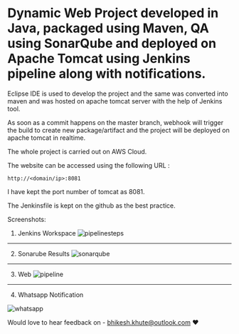 
# Dynamic Web Project developed in Java, packaged using Maven, QA using SonarQube and deployed on Apache Tomcat using Jenkins pipeline along with notifications.
Eclipse IDE is used to develop the project and the same was converted into maven and was hosted on apache tomcat server with the help of Jenkins tool.

As soon as a commit happens on the master branch, webhook will trigger the build to create new package/artifact and the project will be deployed on apache tomcat in realtime.

The whole project is carried out on AWS Cloud.

The website can be accessed using the following URL :

```
http://<domain/ip>:8081
```
I have kept the port number of tomcat as 8081.

The Jenkinsfile is kept on the github as the best practice. 

Screenshots:

1. Jenkins Workspace
![pipelinesteps](https://github.com/bhikeshkhute/java-maven-pipeline/assets/35907619/415fb0e3-8749-449d-8c46-59deeecf49f5.png)

---
2. Sonarube Results
![sonarqube](https://github.com/bhikeshkhute/java-maven-pipeline/assets/35907619/12a26bc9-ec93-435b-aa72-97206437ed1c.png)

---
3. Web 
![pipeline](https://user-images.githubusercontent.com/35907619/231505304-4c564fa8-d114-46dd-b260-116be4283f4a.jpg)

---
4. Whatsapp Notification
   
![whatsapp](https://github.com/bhikeshkhute/java-maven-pipeline/assets/35907619/d3546a0d-b1fa-4f4e-a4c5-f6c8c4cc6536.jpg)

Would love to hear feedback on - bhikesh.khute@outlook.com :heart:




